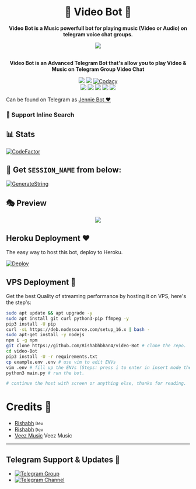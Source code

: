 <h1 align = "center"> 🎵 Video Bot 🎵 </h1>

<p align="center"><b> Video Bot is a Music powerfull bot for playing music (Video or Audio) on telegram voice chat groups. </b></p>


<p align="center"><a href="https://t.me/lisaSupportChat"><img src="https://te.legra.ph/file/bb57ccbd4be51218fccb6.jpg"></a></p>
<p align="center">
    <br><b>Video Bot is an Advanced Telegram Bot that's allow you to play Video & Music on Telegram Group Video Chat</b><br>
</p>
<p align="center">
    <a href="https://www.python.org/" alt="made-with-python"> <img src="https://img.shields.io/badge/Made%20with-Python-black.svg?style=flat-square&logo=python&logoColor=blue&color=red" /></a>
    <a href="https://github.com/Rishabhbhan4/video-Bot/graphs/commit-activity" alt="Maintenance"> <img src="https://img.shields.io/badge/Maintained%3F-yes-red.svg?style=flat-square" /></a>
    <a href="https://app.codacy.com/gh/Rishabhbhan4/video-Bot/dashboard"> <img src="https://img.shields.io/codacy/grade/a723cb464d5a4d25be3152b5d71de82d?color=red&logo=codacy&style=flat-square" alt="Codacy" /></a><br>
    <a href="https://github.com/Rishabhbhan4/video-Bot"> <img src="https://img.shields.io/github/repo-size/Rishabhbhan4/video-Bot?color=red&logo=github&logoColor=blue&style=flat-square" /></a>
    <a href="https://github.com/Rishabhbhan4/video-Bot/commits/main"> <img src="https://img.shields.io/github/last-commit/Rishabhbhan4/video-Bot?color=red&logo=github&logoColor=blue&style=flat-square" /></a>
    <a href="https://github.com/Rishabhbhan4/video-Bot/issues"> <img src="https://img.shields.io/github/issues/Rishabhbhan4/Video-Bot?color=red&logo=github&logoColor=blue&style=flat-square" /></a>
    <a href="https://github.com/Rishabhbhan4/video-Bot/network/members"> <img src="https://img.shields.io/github/forks/Rishabhbhan4/Video-Bot?color=red&logo=github&logoColor=blue&style=flat-square" /></a>  
    <a href="https://github.com/Rishabhbhan4/video-Bot/network/members"> <img src="https://img.shields.io/github/stars/Rishabhbhan4/Video-Bot?color=red&logo=github&logoColor=blue&style=flat-square" /></a>  
</p>

Can be found on Telegram as [Jennie Bot ❤](https://t.me/JennieKim1_bot)</br>

### 🔎 Support Inline Search

## 📊 Stats
[![CodeFactor](https://www.codefactor.io/repository/github/Rishabhbhan4/video-Bot/badge)](https://www.codefactor.io/repository/github/Rishabhbhan4/video-Bot)

## 🧪 Get `SESSION_NAME` from below:

 [![GenerateString](https://te.legra.ph/file/e63dc76bc56a39f3383ab.jpg)](https://replit.com/@Rishabhbhan5/Rishabh-String-Session#main.py)


## 🎭 Preview
<p align="center">
  <img src="https://telegra.ph/file/29186dec7e882598a144e.jpg">
</p>

## Heroku Deployment ❤️
The easy way to host this bot, deploy to Heroku.

[![Deploy](https://te.legra.ph/file/131da17a823ddcb96f2f5.jpg)](https://heroku.com/deploy?template=https://github.com/Rishabhbhan4/video-Bot)

## VPS Deployment 🎵
Get the best Quality of streaming performance by hosting it on VPS, here's the step's:

```sh
sudo apt update && apt upgrade -y
sudo apt install git curl python3-pip ffmpeg -y
pip3 install -U pip
curl -sL https://deb.nodesource.com/setup_16.x | bash -
sudo apt-get install -y nodejs
npm i -g npm
git clone https://github.com/Rishabhbhan4/video-Bot # clone the repo.
cd video-Bot
pip3 install -U -r requirements.txt
cp example.env .env # use vim to edit ENVs
vim .env # fill up the ENVs (Steps: press i to enter in insert mode then edit the file. Press Esc to exit the editing mode then type :wq! and press Enter key to save the file).
python3 main.py # run the bot.

# continue the host with screen or anything else, thanks for reading.
```

# Credits 💖

- [Rishabh](https://github.com/Rishabhbhan4) ``Dev``
- [Rishabh](https//gitHub.com/Rishabhbhan5) ``Dev``
- [Veez Music](https://github.com/levina-lab/veezmusic) Veez Music
------
## Telegram Support & Updates 🏢
- [![Telegram Group](https://img.shields.io/badge/Telegram-Group-brightgreen)](https://t.me/lisaSupportChat)
- [![Telegram Channel](https://img.shields.io/badge/Telegram-Channel-brightgreen)](https://t.me/JennieHelpBots)
